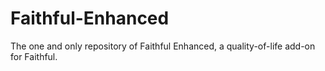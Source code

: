 # Faithful-Enhanced
The one and only repository of Faithful Enhanced, a quality-of-life add-on for Faithful.
